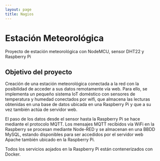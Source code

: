 ```yaml
---
layout: page
title: Nagios
---
```

# Estación Meteorológica

Proyecto de estación meteorológica con NodeMCU, sensor DHT22 y Raspberry Pi

## Objetivo del proyecto

Creación de una estación meteorológica conectada a la red con la posibilidad de acceder a sus datos remotamente vía web. Para ello, se implementa un pequeño sistema IoT doméstico con sensores de temperatura y humedad conectados por wifi, que almacena las lecturas obtenidas en una base de datos ubicada en una Raspberry Pi y que a su vez también actúa de servidor web.

El paso de los datos desde el sensor hasta la Raspberry Pi se hace mediante el protocolo MQTT. Los mensajes MQTT recibidos vía WiFi en la Raspberry se procesan mediante Node-RED y se almacenan en una BBDD MySQL, estando disponibles para ser accedidos por el servidor web Apache también ubicado en la Raspberry Pi.

Todos los servicios aojados en la Raspberry Pi están contenerizados con Docker.
